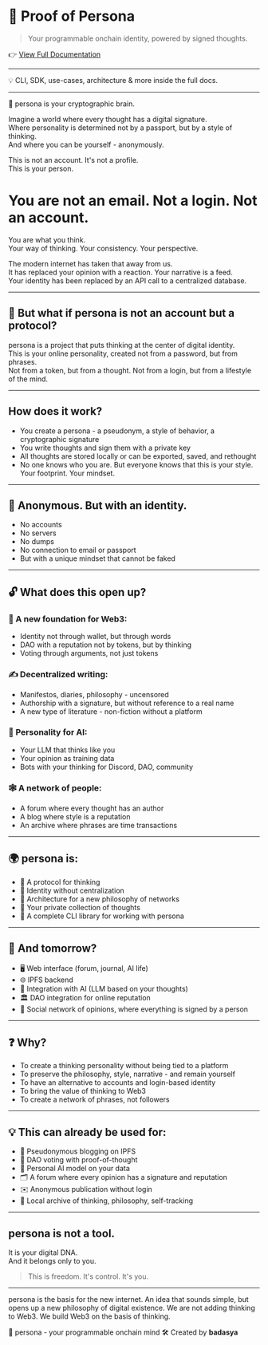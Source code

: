 # 🧬 Proof of Persona

> Your programmable onchain identity, powered by signed thoughts.

👉 [View Full Documentation](https://0xbadasya.github.io/proof-of-persona)

---

💡 CLI, SDK, use-cases, architecture & more inside the full docs.

--- 

🧬 persona is your cryptographic brain.

Imagine a world where every thought has a digital signature.  
Where personality is determined not by a passport, but by a style of thinking.  
And where you can be yourself - anonymously.

This is not an account. It's not a profile.  
This is your person.

# You are not an email. Not a login. Not an account.

You are what you think.  
Your way of thinking. Your consistency. Your perspective.

The modern internet has taken that away from us.  
It has replaced your opinion with a reaction. Your narrative is a feed.  
Your identity has been replaced by an API call to a centralized database.

---

## 🤯 But what if persona is not an account but a protocol?

persona is a project that puts thinking at the center of digital identity.  
This is your online personality, created not from a password, but from phrases.  
Not from a token, but from a thought. Not from a login, but from a lifestyle of the mind.

---

## How does it work?

- You create a persona - a pseudonym, a style of behavior, a cryptographic signature  
- You write thoughts and sign them with a private key  
- All thoughts are stored locally or can be exported, saved, and rethought  
- No one knows who you are. But everyone knows that this is your style. Your footprint. Your mindset.

---

## 🔐 Anonymous. But with an identity.

- No accounts  
- No servers  
- No dumps  
- No connection to email or passport  
- But with a unique mindset that cannot be faked

---

## 🔓 What does this open up?
### 🧱 A new foundation for Web3:
- Identity not through wallet, but through words
- DAO with a reputation not by tokens, but by thinking  
- Voting through arguments, not just tokens  

### ✍️ Decentralized writing:
- Manifestos, diaries, philosophy - uncensored  
- Authorship with a signature, but without reference to a real name  
- A new type of literature - non-fiction without a platform

### 🧠 Personality for AI:
- Your LLM that thinks like you
- Your opinion as training data  
- Bots with your thinking for Discord, DAO, community

### 🕸 A network of people:
- A forum where every thought has an author
- A blog where style is a reputation  
- An archive where phrases are time transactions

---
## 🌍 persona is:
- 🧠 A protocol for thinking  
- 🪪 Identity without centralization
- 🗿 Architecture for a new philosophy of networks
- 🔑 Your private collection of thoughts  
- 🧾 A complete CLI library for working with persona
---
## 🔮 And tomorrow?
- 🖥 Web interface (forum, journal, AI life)
- 🌐 IPFS backend
- 🧠 Integration with AI (LLM based on your thoughts)
- 🏛 DAO integration for online reputation  
- 📜 Social network of opinions, where everything is signed by a person

---

## ❓ Why?
- To create a thinking personality without being tied to a platform  
- To preserve the philosophy, style, narrative - and remain yourself  
- To have an alternative to accounts and login-based identity  
- To bring the value of thinking to Web3
- To create a network of phrases, not followers

---

## 💡 This can already be used for:

- 📖 Pseudonymous blogging on IPFS  
- 🧱 DAO voting with proof-of-thought
- 🧠 Personal AI model on your data
- 🗂 A forum where every opinion has a signature and reputation  
- ✉️ Anonymous publication without login  
- 🧾 Local archive of thinking, philosophy, self-tracking

---

## persona is not a tool.  
It is your digital DNA.  
And it belongs only to you.

> This is freedom. It's control. It's you.

---

persona is the basis for the new internet.
An idea that sounds simple, but opens up a new philosophy of digital existence.
We are not adding thinking to Web3. We build Web3 on the basis of thinking.

🧠 persona - your programmable onchain mind
🛠 Created by **badasya**